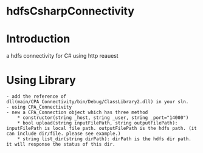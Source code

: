 # hdfsCsharpConnectivity

# Introduction
a hdfs connectivity for C# using http reauest

# Using Library
	- add the reference of dll(main/CPA_Connectivity/bin/Debug/ClassLibrary2.dll) in your sln.	
	- using CPA_Connectivity
	- new a CPA_Connection object which has three method
		* constructor(string _host, string _user, string _port="14000")
		* bool upload(string inputFilePath, string outputFilePath): inputFilePath is local file path. outputFilePath is the hdfs path. (it can include dir/file. please see example.)
		* string list_dir(string dirPath): dirPath is the hdfs dir path. it will response the status of this dir.